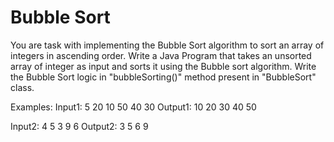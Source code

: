 # Bubble Sort

You are task with implementing the Bubble Sort algorithm to sort an array of integers in ascending order. Write a Java Program that takes an unsorted array of integer as input and sorts it using the Bubble sort algorithm. Write the Bubble Sort logic in "bubbleSorting()" method present in "BubbleSort" class.

Examples:
Input1:  5
         20 10 50 40 30
Output1: 10 20 30 40 50

Input2:  4
         5 3 9 6
Output2: 3 5 6 9
